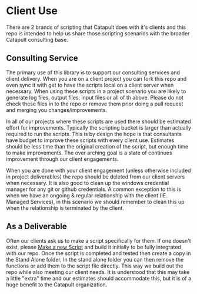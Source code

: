 # Client Use

There are 2 brands of scripting that Catapult does with it's clients and this repo is intended to help us share those scripting scenarios with the broader Catapult consulting base.

## Consulting Service
The primary use of this library is to support our consulting services and client delivery. When you are on a client project you can fork this repo and even sync it with get to have the scripts local on a client server when necessary.  When using these scripts in a project scenario you are likely to generate log files, output files, input files or all of th above.  Please do not check these files in to the repo or remove them prior doing a pull request and merging you changes/improvements.

In all of our projects where these scripts are used there should be estimated effort for improvements.  Typically the scripting bucket is larger than actually required to run the scripts.  This is by design the hope is that consultants have budget to improve these scripts with every client use.  Estimates should be less time than the original creation of the script, but enough time to make improvements.  The over arching goal is a state of continues improvement through our client engagements.

When you are done with your client engagement (unless otherwise included in project deliverables) the repo should be deleted from our client servers when necessary.  It is also good to clean up the windows credential manager for any git or github credentials. A common exception to this is when we have an ongoing & regular relationship with the client (IE. Managed Services), in this scenario we should remember to clean this up when the relationship is terminated by the client.

## As a Deliverable

Often our clients ask us to make a script specifically for them.  If one doesn't exist, please [Make a new Script](NewScripts.md) and build it initially to be fully integrated with our repo.  Once the script is completed and tested then create a copy in the Stand Alone folder.  In the stand alone folder you can then remove the functions or add them to the script file directly. This way we build out the repo while also meeting our client needs. It is understood that this may take a little "extra" time and our estimates should accommodate this, but it is of a huge benefit to the Catapult organization.
